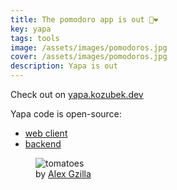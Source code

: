 ```yaml
---
title: The pomodoro app is out 🍅❤
key: yapa
tags: tools
image: /assets/images/pomodoros.jpg
cover: /assets/images/pomodoros.jpg
description: Yapa is out
---
```


<!--more-->

Check out on [yapa.kozubek.dev](https://yapa.kozubek.dev/)

Yapa code is open-source:

- [web client](https://github.com/archiewald/yapa-frontend)
- [backend](https://github.com/archiewald/yapa-server)

<figure>
  <img src="{{ "/assets/images/pomodoros.jpg" | absolute_url }}" alt="tomatoes">
  <figcaption>
    by <a href="https://unsplash.com/@galex">Alex Gzilla</a> 
  </figcaption>
</figure>
